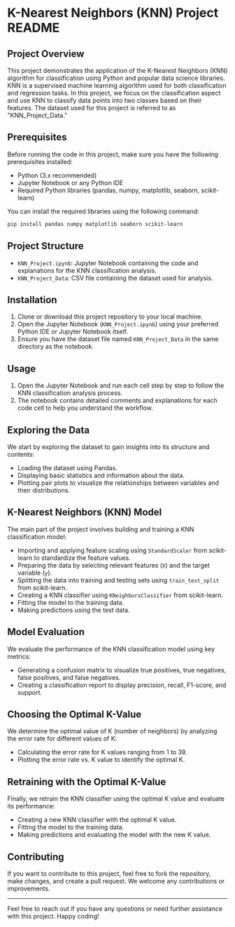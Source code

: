 # K-Nearest Neighbors (KNN) Project README

## Project Overview

This project demonstrates the application of the K-Nearest Neighbors (KNN) algorithm for classification using Python and popular data science libraries. KNN is a supervised machine learning algorithm used for both classification and regression tasks. In this project, we focus on the classification aspect and use KNN to classify data points into two classes based on their features. The dataset used for this project is referred to as "KNN_Project_Data."

## Prerequisites

Before running the code in this project, make sure you have the following prerequisites installed:

- Python (3.x recommended)
- Jupyter Notebook or any Python IDE
- Required Python libraries (pandas, numpy, matplotlib, seaborn, scikit-learn)

You can install the required libraries using the following command:

```bash
pip install pandas numpy matplotlib seaborn scikit-learn
```

## Project Structure

- `KNN_Project.ipynb`: Jupyter Notebook containing the code and explanations for the KNN classification analysis.
- `KNN_Project_Data`: CSV file containing the dataset used for analysis.

## Installation

1. Clone or download this project repository to your local machine.
2. Open the Jupyter Notebook (`KNN_Project.ipynb`) using your preferred Python IDE or Jupyter Notebook itself.
3. Ensure you have the dataset file named `KNN_Project_Data` in the same directory as the notebook.

## Usage

1. Open the Jupyter Notebook and run each cell step by step to follow the KNN classification analysis process.
2. The notebook contains detailed comments and explanations for each code cell to help you understand the workflow.

## Exploring the Data

We start by exploring the dataset to gain insights into its structure and contents:

- Loading the dataset using Pandas.
- Displaying basic statistics and information about the data.
- Plotting pair plots to visualize the relationships between variables and their distributions.

## K-Nearest Neighbors (KNN) Model

The main part of the project involves building and training a KNN classification model:

- Importing and applying feature scaling using `StandardScaler` from scikit-learn to standardize the feature values.
- Preparing the data by selecting relevant features (`X`) and the target variable (`y`).
- Splitting the data into training and testing sets using `train_test_split` from scikit-learn.
- Creating a KNN classifier using `KNeighborsClassifier` from scikit-learn.
- Fitting the model to the training data.
- Making predictions using the test data.

## Model Evaluation

We evaluate the performance of the KNN classification model using key metrics:

- Generating a confusion matrix to visualize true positives, true negatives, false positives, and false negatives.
- Creating a classification report to display precision, recall, F1-score, and support.

## Choosing the Optimal K-Value

We determine the optimal value of K (number of neighbors) by analyzing the error rate for different values of K:

- Calculating the error rate for K values ranging from 1 to 39.
- Plotting the error rate vs. K value to identify the optimal K.

## Retraining with the Optimal K-Value

Finally, we retrain the KNN classifier using the optimal K value and evaluate its performance:

- Creating a new KNN classifier with the optimal K value.
- Fitting the model to the training data.
- Making predictions and evaluating the model with the new K value.

## Contributing

If you want to contribute to this project, feel free to fork the repository, make changes, and create a pull request. We welcome any contributions or improvements.

------

Feel free to reach out if you have any questions or need further assistance with this project. Happy coding!
